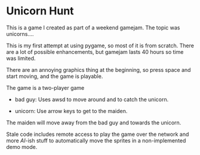 Unicorn Hunt
=============


This is a game I created as part of a weekend gamejam. The topic was 
unicorns....

This is my first attempt at using pygame, so most of it is from 
scratch. There are a lot of possible enhancements, but gamejam lasts 40 
hours so time was limited.

There are an annoying graphics thing at the beginning, so press space 
and start moving, and the game is playable.

The game is a two-player game

* bad guy: Uses awsd to move around and to catch the unicorn.

* unicorn: Use arrow keys to get to the maiden.

The maiden will move away from the bad guy and towards the unicorn.

Stale code includes remote access to play the game over the network and 
more *AI*-ish stuff to automatically move the sprites in a 
non-implemented demo mode.
